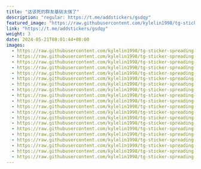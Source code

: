 ```yaml
---
title: "这该死的群友基础太强了"
description: "regular: https://t.me/addstickers/gsdqy"
featured_image: "https://raw.githubusercontent.com/kylelin1998/tg-sticker-spreading-worldwide-images/main/img/6c2769d1-8891-48c8-935c-dcdb450355a9.jpg"
link: "https://t.me/addstickers/gsdqy"
weight: 3
date: 2024-05-21T08:01:44+08:00
images:
  - https://raw.githubusercontent.com/kylelin1998/tg-sticker-spreading-worldwide-images/main/img/6c2769d1-8891-48c8-935c-dcdb450355a9.jpg
  - https://raw.githubusercontent.com/kylelin1998/tg-sticker-spreading-worldwide-images/main/img/c5168cb8-2f11-4b6e-b9fb-deb5ce2cafe6.jpg
  - https://raw.githubusercontent.com/kylelin1998/tg-sticker-spreading-worldwide-images/main/img/20d9784b-6a0c-4fa3-9582-4b18563dad28.jpg
  - https://raw.githubusercontent.com/kylelin1998/tg-sticker-spreading-worldwide-images/main/img/584590d3-2c25-4b03-80bd-e8eeb74824ce.jpg
  - https://raw.githubusercontent.com/kylelin1998/tg-sticker-spreading-worldwide-images/main/img/6d5d4d08-2557-4771-b6e0-9ebf00897158.jpg
  - https://raw.githubusercontent.com/kylelin1998/tg-sticker-spreading-worldwide-images/main/img/a92249ca-d970-47d6-8736-533da9cc2ca4.jpg
  - https://raw.githubusercontent.com/kylelin1998/tg-sticker-spreading-worldwide-images/main/img/1884ff12-be77-4516-93cc-8541651d9272.jpg
  - https://raw.githubusercontent.com/kylelin1998/tg-sticker-spreading-worldwide-images/main/img/bb0f9cf2-a077-4a7a-8f39-83aff4fb0aa2.jpg
  - https://raw.githubusercontent.com/kylelin1998/tg-sticker-spreading-worldwide-images/main/img/7e0acebe-1f83-4ca0-a0c7-f4e6ba1a89aa.jpg
  - https://raw.githubusercontent.com/kylelin1998/tg-sticker-spreading-worldwide-images/main/img/9509186a-1659-464c-b480-d7ee153d3139.jpg
  - https://raw.githubusercontent.com/kylelin1998/tg-sticker-spreading-worldwide-images/main/img/6c7bf417-a2a2-4398-9f79-4f1b8ebce2e7.jpg
  - https://raw.githubusercontent.com/kylelin1998/tg-sticker-spreading-worldwide-images/main/img/6649aa89-7345-4a1a-b9a9-a94354116573.jpg
  - https://raw.githubusercontent.com/kylelin1998/tg-sticker-spreading-worldwide-images/main/img/ef7df602-a614-4da0-83de-c1e3da2af4c5.jpg
  - https://raw.githubusercontent.com/kylelin1998/tg-sticker-spreading-worldwide-images/main/img/1c127858-206e-4b62-bfe0-2a68bc7a103e.jpg
  - https://raw.githubusercontent.com/kylelin1998/tg-sticker-spreading-worldwide-images/main/img/45cdeeb1-10ee-42ca-84df-6534ec65d8a9.jpg
  - https://raw.githubusercontent.com/kylelin1998/tg-sticker-spreading-worldwide-images/main/img/16a1427b-cc44-454f-b3f1-3b8f1838edac.jpg
  - https://raw.githubusercontent.com/kylelin1998/tg-sticker-spreading-worldwide-images/main/img/4e4d6688-6db7-4cd7-afc1-a1dad85c1a9e.jpg
  - https://raw.githubusercontent.com/kylelin1998/tg-sticker-spreading-worldwide-images/main/img/5c6f6297-bb4d-457c-99d9-d4ae6afd95eb.jpg
  - https://raw.githubusercontent.com/kylelin1998/tg-sticker-spreading-worldwide-images/main/img/8df6f934-6c72-4fc6-8db1-332f7b2c9be0.jpg
  - https://raw.githubusercontent.com/kylelin1998/tg-sticker-spreading-worldwide-images/main/img/027ed09a-30fd-4b0f-b087-c6cb68e069da.jpg
---
```

